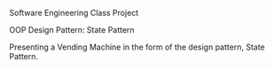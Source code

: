 Software Engineering Class Project

OOP Design Pattern: State Pattern

Presenting a Vending Machine in the form of the design pattern, State Pattern.
